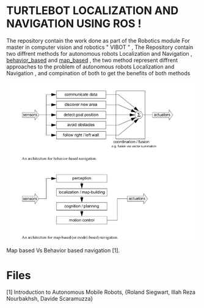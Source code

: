 ﻿# TURTLEBOT LOCALIZATION AND NAVIGATION USING ROS !

The repository contain the work done as part of the Robotics module For master in computer vision and robotics " VIBOT " , The Repository contain two diffrent methods for autonomous  robots Localization and Navigation , [behavior_based](https://github.com/ElJAZRY/ROS_PROJECT/tree/master/behavior_based "behavior_based") and [map_based](https://github.com/ElJAZRY/ROS_PROJECT/tree/master/map_based "map_based") , the two method represent diffrent approaches to the problem of autonomous robots Localization and Navigation , and compination of both to get the benefits of both methods 

![Map based Vs Behavior based navigation 1.](https://github.com/ElJAZRY/ROS_PROJECT/blob/master/map_based/map_behave.png)


Map based Vs Behavior based navigation [1].

# Files




[1]  Introduction to Autonomous Mobile Robots,
    {Roland Siegwart, Illah Reza Nourbakhsh, Davide Scaramuzza}
